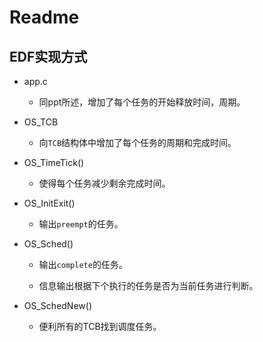 # Readme

## EDF实现方式

+ app.c

	+ 同ppt所述，增加了每个任务的开始释放时间，周期。

+ OS_TCB 

	+ 向`TCB`结构体中增加了每个任务的周期和完成时间。

+ OS_TimeTick()
	
	+ 使得每个任务减少剩余完成时间。

+ OS_InitExit()

	+ 输出`preempt`的任务。

+ OS_Sched()

	+ 输出`complete`的任务。

	+ 信息输出根据下个执行的任务是否为当前任务进行判断。

+ OS_SchedNew()

	+ 便利所有的TCB找到调度任务。

